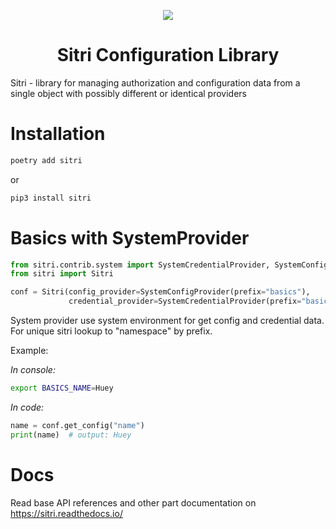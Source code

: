 
<p align="center">
  <a href="https://github.com/lemegetonx/sitri">
    <img src="docs/_static/logo.gif">
  </a>
  <h1 align="center">
    Sitri Configuration Library
  </h1>
</p>

Sitri - library for managing authorization and configuration data from a single object with possibly different or identical providers

#  Installation

```bash
poetry add sitri
```

or
```bash
pip3 install sitri
```

# Basics with SystemProvider

```python
from sitri.contrib.system import SystemCredentialProvider, SystemConfigProvider
from sitri import Sitri

conf = Sitri(config_provider=SystemConfigProvider(prefix="basics"),
             credential_provider=SystemCredentialProvider(prefix="basics"))
```
System provider use system environment for get config and credential data. For unique sitri lookup to "namespace" by prefix.

Example:

*In console:*
```bash
export BASICS_NAME=Huey
```

*In code:*
```python
name = conf.get_config("name")
print(name)  # output: Huey
```

#  Docs
Read base API references and other part documentation on https://sitri.readthedocs.io/

